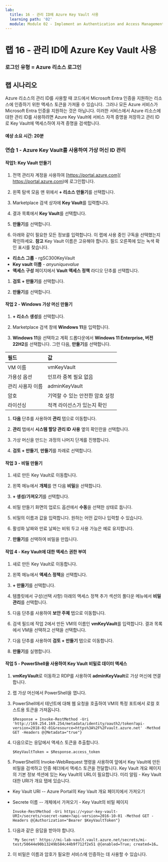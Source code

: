 ```yaml
---
lab:
  title: 16 - 관리 ID에 Azure Key Vault 사용
  learning path: '02'
  module: Module 02 - Implement an Authentication and Access Management Solution
---
```


# 랩 16 - 관리 ID에 Azure Key Vault 사용

### 로그인 유형 = Azure 리소스 로그인

## 랩 시나리오

Azure 리소스의 관리 ID를 사용할 때 코드에서 Microsoft Entra 인증을 지원하는 리소스에 인증하기 위한 액세스 토큰을 가져올 수 있습니다.  그러나 모든 Azure 서비스가 Microsoft Entra 인증을 지원하는 것은 아닙니다. 이러한 서비스에서 Azure 리소스에 대한 관리 ID를 사용하려면 Azure Key Vault에 서비스 자격 증명을 저장하고 관리 ID로 Key Vault에 액세스하여 자격 증명을 검색합니다.

#### 예상 소요 시간: 20분

### 연습 1 - Azure Key Vault를 사용하여 가상 머신 ID 관리

#### 작업1: Key Vault 만들기

1. 전역 관리자 계정을 사용하여 [https://portal.azure.com]( https://portal.azure.com)에 로그인합니다.

1. 왼쪽 탐색 모음 맨 위에서 **+ 리소스 만들기**를 선택합니다.

1. Marketplace 검색 상자에 **Key Vault**를 입력합니다.  

1. 결과 목록에서 **Key Vault**를 선택합니다.

1. **만들기**를 선택합니다.

1. 아래와 같이 필요한 모든 정보를 입력합니다. 이 랩에 사용 중인 구독을 선택했는지 확인하세요.
    **참고** Key Vault 이름은 고유해야 합니다. 필드 오른쪽에 있는 녹색 확인 표시를 찾습니다.

 - **리소스 그룹** - rgSC300KeyVault
 - **Key vault 이름** - *anyuniquevalue*
 - **액세스 구성** 페이지에서 **Vault 액세스 정책** 라디오 단추를 선택합니다.
1. **검토 + 만들기**를 선택합니다.

1. **만들기**를 선택합니다.

#### 작업 2 - Windows 가상 머신 만들기

1. **+ 리소스 생성**를 선택합니다.

1. Marketplace 검색 창에 **Windows 11**을 입력합니다.

1. **Windows 11**을 선택하고 계획 드롭다운에서 **Windows 11 Enterprise, 버전 22H2**를 선택합니다. 그런 다음, **만들기**를 선택합니다.

  | 필드 | 값 |
  | :--   | :--    |
  | VM 이름 | vmKeyVault |
  | 가용성 옵션 | 인프라 중복 필요 없음 |
  | 관리 사용자 이름 | adminKeyVault |
  | 암호 | 기억할 수 있는 안전한 암호 설정 |
  | 라이선싱 | 적격 라이선스가 있는지 확인 |

1. **다음** 단추를 사용하여 **관리** 탭으로 이동합니다.

1. **관리** 탭에서 **시스템 할당 관리 ID 사용** 옆의 확인란을 선택합니다.

1. 가상 머신을 만드는 과정의 나머지 단계를 진행합니다. 

1. **검토 + 만들기**, **만들기**를 차례로 선택합니다.

#### 작업 3 - 비밀 만들기

1. 새로 만든 Key Vault로 이동합니다.

1. 왼쪽 메뉴에서 **개체**를 연 다음 **비밀**을 선택합니다.

1. **+ 생성/가져오기**를 선택합니다.

1. 비밀 만들기 화면의 업로드 옵션에서 **수동**을 선택한 상태로 둡니다.

1. 비밀의 이름과 값을 입력합니다.  원하는 어떤 값이나 입력할 수 있습니다. 

1. 활성화 날짜와 만료 날짜는 비워 두고 사용 가능은 예로 유지합니다. 

1. **만들기**를 선택하여 비밀을 만듭니다.

#### 작업 4 - Key Vault에 대한 액세스 권한 부여

1. 새로 만든 Key Vault로 이동합니다.

1. 왼쪽 메뉴에서 **액세스 정책**을 선택합니다.

1. **+ 만들기**를 선택합니다.

1. 템플릿에서 구성(선택 사항) 아래의 액세스 정책 추가 섹션의 풀다운 메뉴에서 **비밀 관리**를 선택합니다.

1. 다음 단추를 사용하여 **보안 주체** 탭으로 이동합니다.

1. 검색 필드에 작업 2에서 만든 VM의 이름인 **vmKeyVault**를 입력합니다.  결과 목록에서 VM을 선택하고 선택을 선택합니다.

1. 다음 단추를 사용하여 **검토 + 만들기** 탭으로 이동합니다.

1. **만들기**를 실행합니다.

#### 작업 5 - PowerShell을 사용하여 Key Vault 비밀로 데이터 액세스

1. **vmKeyVault**로 이동하고 RDP를 사용하여 **adminKeyVault**로 가상 머신에 연결합니다.

1. 랩 가상 머신에서 PowerShell을 엽니다.  

1. PowerShell에서 테넌트에 대해 웹 요청을 호출하여 VM의 특정 포트에서 로컬 호스트용 토큰을 가져옵니다.  

    ```
    $Response = Invoke-RestMethod -Uri 'http://169.254.169.254/metadata/identity/oauth2/token?api-version=2018-02-01&resource=https%3A%2F%2Fvault.azure.net' -Method GET -Headers @{Metadata="true"}
    ```

1. 다음으로는 응답에서 액세스 토큰을 추출합니다.  

    ```
    $KeyVaultToken = $Response.access_token
    ```

1. PowerShell의 Invoke-WebRequest 명령을 사용하여 앞에서 Key Vault에 만든 비밀을 검색하고 인증 헤더에서 액세스 토큰을 전달합니다.  Key Vault 개요 페이지의 기본 정보 섹션에 있는 Key Vault의 URL이 필요합니다.  미리 알림 - Key Vault 대한 URI가 개요 탭에 있습니다.

  - Key Vault URI -- Azure Portal의 Key Vault 개요 페이지에서 가져오기
  - Secrete 이름 -- 개체에서 가져오기 - Key Vault의 비밀 페이지

    ```
    Invoke-RestMethod -Uri https://<your-key-vault-URI>/secrets/<secret-name>?api-version=2016-10-01 -Method GET -Headers @{Authorization="Bearer $KeyVaultToken"}
    ```
1. 다음과 같은 응답을 받아야 합니다. 
    ```
    'My Secret' https://mi-lab-vault.vault.azure.net/secrets/mi-test/50644e90b13249b584c44b9f712f2e51 @{enabled=True; created=16…
    ```
1. 이 비밀은 이름과 암호가 필요한 서비스에 인증하는 데 사용할 수 있습니다.
